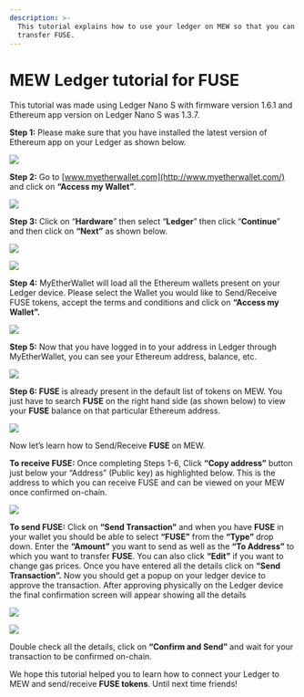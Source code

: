 ```yaml
---
description: >-
  This tutorial explains how to use your ledger on MEW so that you can vie and
  transfer FUSE.
---
```


# MEW Ledger tutorial for FUSE

This tutorial was made using Ledger Nano S with firmware version 1.6.1 and Ethereum app version on Ledger Nano S was 1.3.7.

**Step 1:** Please make sure that you have installed the latest version of Ethereum app on your Ledger as shown below.

![](../.gitbook/assets/1%20%281%29.png)

**Step 2:** Go to [www.myetherwallet.com](http://www.myetherwallet.com/) and click on **“Access my Wallet”**.

![](../.gitbook/assets/2%20%281%29.png)

**Step 3:** Click on “**Hardware**” then select “**Ledger**” then click “**Continue**” and then click on **“Next”** as shown below.

![](../.gitbook/assets/3%20%281%29.png)

![](../.gitbook/assets/4%20%283%29.png)

**Step 4:** MyEtherWallet will load all the Ethereum wallets present on your Ledger device. Please select the Wallet you would like to Send/Receive FUSE tokens, accept the terms and conditions and click on **“Access my Wallet”.**

![](../.gitbook/assets/5.png)

**Step 5:** Now that you have logged in to your address in Ledger through MyEtherWallet, you can see your Ethereum address, balance, etc.

![](../.gitbook/assets/6%20%281%29.png)

**Step 6: FUSE** is already present in the default list of tokens on MEW. You just have to search **FUSE** on the right hand side \(as shown below\) to view your **FUSE** balance on that particular Ethereum address.

![](../.gitbook/assets/7%20%281%29.png)

Now let’s learn how to Send/Receive **FUSE** on MEW.

**To receive FUSE:** Once completing Steps 1-6, Click **“Copy address”** button just below your “Address” \(Public key\) as highlighted below. This is the address to which you can receive FUSE and can be viewed on your MEW once confirmed on-chain.

![](../.gitbook/assets/8%20%281%29.png)

**To send FUSE:** Click on **“Send Transaction”** and when you have **FUSE** in your wallet you should be able to select **“FUSE”** from the **“Type”** drop down. Enter the **“Amount”** you want to send as well as the **“To Address”** to which you want to transfer **FUSE**. You can also click **“Edit”** if you want to change gas prices. Once you have entered all the details click on **“Send Transaction”.** Now you should get a popup on your ledger device to approve the transaction. After approving physically on the Ledger device the final confirmation screen will appear showing all the details

![](../.gitbook/assets/9.png)

![](../.gitbook/assets/10.png)

Double check all the details, click on **“Confirm and Send”** and wait for your transaction to be confirmed on-chain.

We hope this tutorial helped you to learn how to connect your Ledger to MEW and send/receive **FUSE tokens**. Until next time friends!

